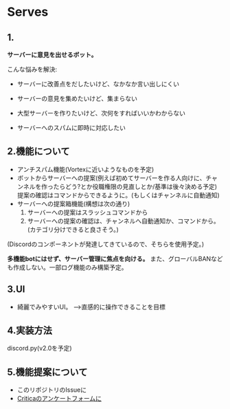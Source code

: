 # Serves

## 1.

**サーバーに意見を出せるボット。**

こんな悩みを解決:

* サーバーに改善点をだしたいけど、なかなか言い出しにくい

* サーバーの意見を集めたいけど、集まらない

* 大型サーバーを作りたいけど、次何をすればいいかわからない

* サーバーへのスパムに即時に対応したい

## 2.機能について

* アンチスパム機能(Vortexに近いようなものを予定)
* ボットからサーバーへの提案(例えば初めてサーバーを作る人向けに、チャンネルを作ったらどう?とか役職権限の見直しとか/基準は後々決める予定)
   <br>
   提案の確認はコマンドからできるように。(もしくはチャンネルに自動通知)
* サーバーへの提案箱機能(構想は次の通り)
    1. サーバーへの提案はスラッシュコマンドから
    2. サーバーへの提案の確認は、チャンネルへ自動通知か、コマンドから。(カテゴリ分けできると良さそう。)

(Discordのコンポーネントが発達してきているので、そちらを使用予定。)

**多機能botにはせず、サーバー管理に焦点を向ける。**
また、グローバルBANなども作成しない。一部ログ機能のみ構築予定。

## 3.UI

* 綺麗でみやすいUI。
  -->直感的に操作できることを目標

## 4.実装方法

discord.py(v2.0を予定)

## 5.機能提案について

* このリポジトリのIssueに
* [Criticaのアンケートフォームに](https://critica.uno/197665)